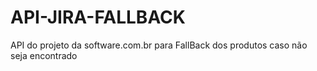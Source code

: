 # API-JIRA-FALLBACK
API do projeto da software.com.br para FallBack dos produtos caso não seja encontrado 
